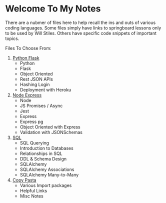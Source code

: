 # Welcome To My Notes

There are a nubmer of files here to help recall the ins and outs of various coding languages. Some files simply have links to springboard lessons only to be used by Will Stiles. Others have specific code snippets of important topics.

Files To Choose From:
1. [Python Flask](./BackEnd/python_flask)
    * Python
    * Flask
    * Object Oriented
    * Rest JSON APIs
    * Hashing Login
    * Deployment with Heroku
2. [Node Express](./BackEnd/node_express)
    * Node
    * JS Promises / Async
    * Jest
    * Express
    * Express pg
    * Object Oriented with Express
    * Validation with JSONSchemas
3. [SQL](./BackEnd/sql)
    * SQL Querying
    * Introduction to Databases
    * Relationships in SQL
    * DDL & Schema Design
    * SQLAlchemy
    * SQLAlchemy Associations
    * SQLAlchemy Many-to-Many
4. [Copy Pasta](./copy_pasta)
    * Various Import packages
    * Helpful Links
    * Misc Notes